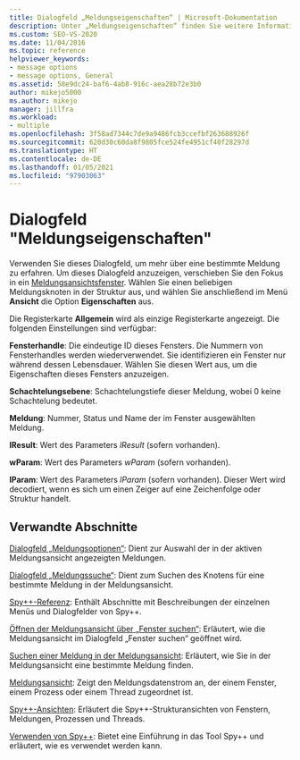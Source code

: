```yaml
---
title: Dialogfeld „Meldungseigenschaften“ | Microsoft-Dokumentation
description: Unter „Meldungseigenschaften“ finden Sie weitere Informationen zu einer Meldung, die in der Meldungsansicht angezeigt wird.
ms.custom: SEO-VS-2020
ms.date: 11/04/2016
ms.topic: reference
helpviewer_keywords:
- message options
- message options, General
ms.assetid: 58e9dc24-baf6-4ab8-916c-aea28b72e3b0
author: mikejo5000
ms.author: mikejo
manager: jillfra
ms.workload:
- multiple
ms.openlocfilehash: 3f58ad7344c7de9a9486fcb3ccefbf263688926f
ms.sourcegitcommit: 620d30c60da8f9805fce524fe4951cf40f28297d
ms.translationtype: HT
ms.contentlocale: de-DE
ms.lasthandoff: 01/05/2021
ms.locfileid: "97903063"
---
```

# <a name="message-properties-dialog-box"></a>Dialogfeld "Meldungseigenschaften"
Verwenden Sie dieses Dialogfeld, um mehr über eine bestimmte Meldung zu erfahren. Um dieses Dialogfeld anzuzeigen, verschieben Sie den Fokus in ein [Meldungsansichtsfenster](../debugger/messages-view.md). Wählen Sie einen beliebigen Meldungsknoten in der Struktur aus, und wählen Sie anschließend im Menü **Ansicht** die Option **Eigenschaften** aus.

 Die Registerkarte **Allgemein** wird als einzige Registerkarte angezeigt. Die folgenden Einstellungen sind verfügbar:

 **Fensterhandle**: Die eindeutige ID dieses Fensters. Die Nummern von Fensterhandles werden wiederverwendet. Sie identifizieren ein Fenster nur während dessen Lebensdauer. Wählen Sie diesen Wert aus, um die Eigenschaften dieses Fensters anzuzeigen.

 **Schachtelungsebene**: Schachtelungstiefe dieser Meldung, wobei 0 keine Schachtelung bedeutet.

 **Meldung**: Nummer, Status und Name der im Fenster ausgewählten Meldung.

 **lResult**: Wert des Parameters *lResult* (sofern vorhanden).

 **wParam**: Wert des Parameters *wParam* (sofern vorhanden).

 **lParam**: Wert des Parameters *lParam* (sofern vorhanden). Dieser Wert wird decodiert, wenn es sich um einen Zeiger auf eine Zeichenfolge oder Struktur handelt.

## <a name="related-sections"></a>Verwandte Abschnitte
 [Dialogfeld „Meldungsoptionen“](../debugger/message-options-dialog-box.md): Dient zur Auswahl der in der aktiven Meldungsansicht angezeigten Meldungen.

 [Dialogfeld „Meldungssuche“](../debugger/message-search-dialog-box.md): Dient zum Suchen des Knotens für eine bestimmte Meldung in der Meldungsansicht.

 [Spy++-Referenz](../debugger/spy-increment-reference.md): Enthält Abschnitte mit Beschreibungen der einzelnen Menüs und Dialogfelder von Spy++.

 [Öffnen der Meldungsansicht über „Fenster suchen“](../debugger/how-to-open-messages-view-from-find-window.md): Erläutert, wie die Meldungsansicht im Dialogfeld „Fenster suchen“ geöffnet wird.

 [Suchen einer Meldung in der Meldungsansicht](../debugger/how-to-search-for-a-message-in-messages-view.md): Erläutert, wie Sie in der Meldungsansicht eine bestimmte Meldung finden.

 [Meldungsansicht](../debugger/messages-view.md): Zeigt den Meldungsdatenstrom an, der einem Fenster, einem Prozess oder einem Thread zugeordnet ist.

 [Spy++-Ansichten](../debugger/spy-increment-views.md): Erläutert die Spy++-Strukturansichten von Fenstern, Meldungen, Prozessen und Threads.

 [Verwenden von Spy++](../debugger/using-spy-increment.md): Bietet eine Einführung in das Tool Spy++ und erläutert, wie es verwendet werden kann.